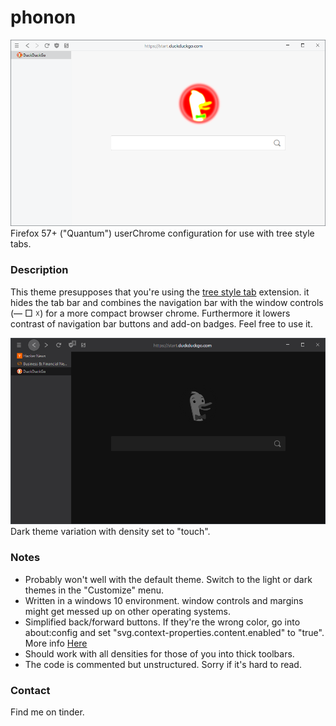 # phonon

![Screenshot-1](screens/phonon001-light.png?raw=true)
Firefox 57+ ("Quantum") userChrome configuration for use with tree style tabs.

### Description
This theme presupposes that you're using the [tree style tab](https://addons.mozilla.org/en-US/firefox/addon/tree-style-tab/) extension. it hides the tab bar and combines the navigation bar with the window controls (— □ ☓) for a more compact browser chrome. Furthermore it lowers contrast of navigation bar buttons and add-on badges. Feel free to use it.

![Screenshot-2](screens/phonon001-dark.png?raw=true)
Dark theme variation with density set to "touch".

### Notes
- Probably won't well with the default theme. Switch to the light or dark themes in the "Customize" menu.
- Written in a windows 10 environment. window controls and margins might get messed up on other operating systems.
- Simplified back/forward buttons. If they're the wrong color, go into about:config and set "svg.context-properties.content.enabled" to "true".  More info [Here](https://developer.mozilla.org/en-US/docs/Web/CSS/-moz-context-properties)
- Should work with all densities for those of you into thick toolbars.
- The code is commented but unstructured. Sorry if it's hard to read.

### Contact
Find me on tinder.
